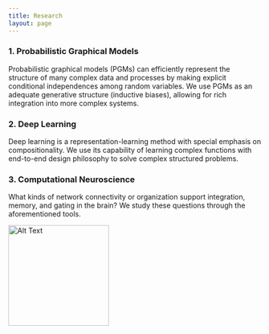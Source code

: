 ```yaml
---
title: Research
layout: page
---
```


<h3>1. Probabilistic Graphical Models</h3>
<p>Probabilistic graphical models (PGMs) can efficiently represent the structure of many complex data and processes by making explicit conditional independences among random variables. We use PGMs as an adequate generative structure (inductive biases), allowing for rich integration into more complex systems.</p>

<h3>2. Deep Learning</h3>
<p>Deep learning is a representation-learning method with special emphasis on compositionality. We use its capability of learning complex functions with end-to-end design philosophy to solve complex structured problems.</p>

<h3>3. Computational Neuroscience</h3>
<p>What kinds of network connectivity or organization support integration, memory, and gating in the brain? We study these questions through the aforementioned tools.</p>

<div class="center">
    <img class="image" src="https://kijungyoon.github.io/assets/images/research.png" alt="Alt Text" width="200">
    <figcaption class="caption"></figcaption>
</div>



